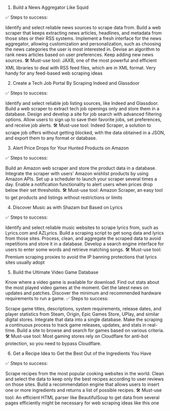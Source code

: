1. Build a News Aggregator Like Squid

✅ Steps to success:

Identify and select reliable news sources to scrape data from.
Build a web scraper that keeps extracting news articles, headlines, and metadata from those sites or their RSS systems.
Implement a fresh interface for the news aggregator, allowing customization and personalization, such as choosing the news categories the user is most interested in.
Devise an algorithm to rank news articles based on user preferences.
Keep adding new news sources.
🛠️ Must-use tool: JAXB, one of the most powerful and efficient XML libraries to deal with RSS feed files, which are in XML format. Very handy for any feed-based web scraping ideas

2. Create a Tech Job Portal By Scraping Indeed and Glassdoor

✅ Steps to success:

Identify and select reliable job listing sources, like Indeed and Glassdoor.
Build a web scraper to extract tech job openings only and store them in a database.
Design and develop a site for job search with advanced filtering options.
Allow users to sign up to save their favorite jobs, set preferences, and receive job alerts.
🛠️ Must-use tool: Indeed Scraper, a solution to scrape job offers without getting blocked, with the data obtained in a JSON, and export them to any format or database.

3. Alert Price Drops for Your Hunted Products on Amazon

✅ Steps to success:

Build an Amazon web scraper and store the product data in a database.
Integrate the scraper with users' Amazon wishlist products by using Amazon APIs.
Set up a scheduler to launch your scraper several times a day.
Enable a notification functionality to alert users when prices drop below their set thresholds.
🛠️ Must-use tool: Amazon Scraper, an easy tool to get products and listings without restrictions or limits

4. Discover Music as with Shazam but Based on Lyrics

✅ Steps to success:

Identify and select reliable music websites to scrape lyrics from, such as Lyrics.com and AZLyrics.
Build a scraping script to get song data and lyrics from those sites.
Process, clean, and aggregate the scraped data to avoid repetitions and store it in a database.
Develop a search engine interface for users to enter some words and retrieve matching songs.
🛠️ Must-use tool: Premium scraping proxies to avoid the IP banning protections that lyrics sites usually adopt

5. Build the Ultimate Video Game Database


Know where a video game is available for download.
Find out stats about the most played video games at the moment.
Get the latest news on updates and patches.
Discover the minimum and recommended hardware requirements to run a game.
✅ Steps to success:

Scrape game titles, descriptions, system requirements, release dates, and player statistics from Steam, Origin, Epic Games Store, UPlay, and similar digital stores.
Integrate that data into a single database.
Make the scraping a continuous process to track game releases, updates, and stats in real-time.
Build a site to browse and search for games based on various criteria.
🛠️ Must-use tool: Most gaming stores rely on Cloudflare for anti-bot protection, so you need to bypass Cloudflare.


6. Get a Recipe Idea to Get the Best Out of the Ingredients You Have

✅ Steps to success:

Scrape recipes from the most popular cooking websites in the world.
Clean and select the data to keep only the best recipes according to user reviews on those sites.
Build a recommendation engine that allows users to insert one or more ingredients and returns a list of possible recipes.
🛠️ Must-use tool: An efficient HTML parser like BeautifulSoup to get data from several pages efficiently might be necessary for web scraping ideas like this one